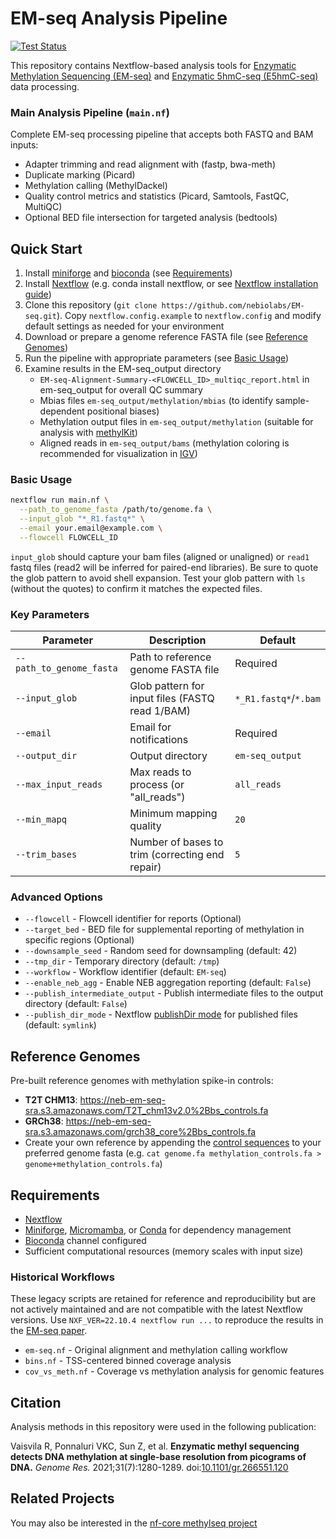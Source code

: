 # EM-seq Analysis Pipeline

[![Test Status](https://github.com/nebiolabs/EM-seq/actions/workflows/test.yml/badge.svg)](https://github.com/nebiolabs/EM-seq/actions)

This repository contains Nextflow-based analysis tools for [Enzymatic Methylation Sequencing (EM-seq)](https://www.neb.com/products/e7120-nebnext-enzymatic-methyl-seq-kit) and [Enzymatic 5hmC-seq (E5hmC-seq)](https://www.neb.com/en-us/products/e3350nebnext-enzymatic-methyl-seq-5hmc-kit) data processing.

### Main Analysis Pipeline (`main.nf`)
Complete EM-seq processing pipeline that accepts both FASTQ and BAM inputs:
- Adapter trimming and read alignment with (fastp, bwa-meth)
- Duplicate marking (Picard)
- Methylation calling (MethylDackel)
- Quality control metrics and statistics (Picard, Samtools, FastQC, MultiQC)
- Optional BED file intersection for targeted analysis (bedtools)

## Quick Start
1. Install [miniforge](https://conda-forge.org/download/) and [bioconda](https://bioconda.github.io/) (see [Requirements](<README#Requirements>))
1. Install [Nextflow](https://www.nextflow.io/) (e.g. conda install nextflow, or see [Nextflow installation guide](https://www.nextflow.io/docs/latest/getstarted.html#installation))
1. Clone this repository (`git clone https://github.com/nebiolabs/EM-seq.git`). Copy `nextflow.config.example` to `nextflow.config` and modify default settings as needed for your environment
1. Download or prepare a genome reference FASTA file (see [Reference Genomes](<README#Reference Genomes>))
1. Run the pipeline with appropriate parameters (see [Basic Usage](<README#Basic Usage>))
1. Examine results in the EM-seq_output directory
   - `EM-seq-Alignment-Summary-<FLOWCELL_ID>_multiqc_report.html` in em-seq_output for overall QC summary
   - Mbias files `em-seq_output/methylation/mbias` (to identify sample-dependent positional biases)
   - Methylation output files in `em-seq_output/methylation` (suitable for analysis with [methylKit](https://bioconductor.org/packages/release/bioc/html/methylKit.html))
   - Aligned reads in `em-seq_output/bams` (methylation coloring is recommended for visualization in [IGV](https://igv.org/doc/desktop/#UserGuide/tracks/alignments/bisulfite_sequencing/))

### Basic Usage
```bash
nextflow run main.nf \
  --path_to_genome_fasta /path/to/genome.fa \
  --input_glob "*_R1.fastq*" \
  --email your.email@example.com \
  --flowcell FLOWCELL_ID
```
`input_glob` should capture your bam files (aligned or unaligned) or `read1` fastq files (read2 will be inferred for paired-end libraries). Be sure to quote the glob pattern to avoid shell expansion. Test your glob pattern with `ls` (without the quotes) to confirm it matches the expected files.

### Key Parameters
| Parameter | Description | Default |
|-----------|-------------|---------|
| `--path_to_genome_fasta` | Path to reference genome FASTA file | Required |
| `--input_glob` | Glob pattern for input files (FASTQ read 1/BAM) | `*_R1.fastq*`/`*.bam` |
| `--email` | Email for notifications | Required |
| `--output_dir` | Output directory | `em-seq_output` |
| `--max_input_reads` | Max reads to process (or "all_reads") | `all_reads` |
| `--min_mapq` | Minimum mapping quality | `20` |
| `--trim_bases` | Number of bases to trim (correcting end repair) | `5` |

### Advanced Options
- `--flowcell` - Flowcell identifier for reports (Optional)
- `--target_bed` - BED file for supplemental reporting of methylation in specific regions (Optional)
- `--downsample_seed` - Random seed for downsampling (default: 42)
- `--tmp_dir` - Temporary directory (default: `/tmp`)
- `--workflow` - Workflow identifier (default: `EM-seq`)
- `--enable_neb_agg` - Enable NEB aggregation reporting (default: `False`)
- `--publish_intermediate_output` - Publish intermediate files to the output directory (default: `False`)
- `--publish_dir_mode` - Nextflow [publishDir mode](https://www.nextflow.io/docs/latest/reference/process.html#mode) for published files (default: `symlink`)


## Reference Genomes
Pre-built reference genomes with methylation spike-in controls:
- **T2T CHM13**: https://neb-em-seq-sra.s3.amazonaws.com/T2T_chm13v2.0%2Bbs_controls.fa
- **GRCh38**: https://neb-em-seq-sra.s3.amazonaws.com/grch38_core%2Bbs_controls.fa
- Create your own reference by appending the [control sequences](methylation_controls.fa) to your preferred genome fasta (e.g. `cat genome.fa methylation_controls.fa > genome+methylation_controls.fa`)

## Requirements
- [Nextflow](https://www.nextflow.io/)
- [Miniforge](https://conda-forge.org/download/), [Micromamba](https://mamba.readthedocs.io/en/latest/installation/micromamba-installation.html), or [Conda](https://docs.conda.io/projects/conda/en/stable/) for dependency management
- [Bioconda](https://bioconda.github.io/) channel configured
- Sufficient computational resources (memory scales with input size)

### Historical Workflows
These legacy scripts are retained for reference and reproducibility but are not actively maintained and are not compatible with the latest Nextflow versions. Use `NXF_VER=22.10.4 nextflow run ...` to reproduce the results in the [EM-seq paper](README#Citation).
- `em-seq.nf` - Original alignment and methylation calling workflow
- `bins.nf` - TSS-centered binned coverage analysis
- `cov_vs_meth.nf` - Coverage vs methylation analysis for genomic features

## Citation
Analysis methods in this repository were used in the following publication:

Vaisvila R, Ponnaluri VKC, Sun Z, et al. **Enzymatic methyl sequencing detects DNA methylation at single-base resolution from picograms of DNA.** *Genome Res.* 2021;31(7):1280-1289. doi:[10.1101/gr.266551.120](https://doi.org/10.1101/gr.266551.120)

## Related Projects
You may also be interested in the [nf-core methylseq project](https://nf-co.re/methylseq/2.5.0)
